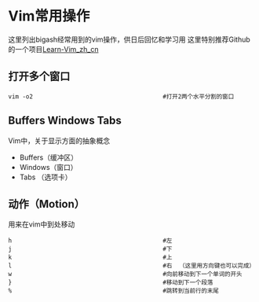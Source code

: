 # Vim常用操作

这里列出bigash经常用到的vim操作，供日后回忆和学习用
这里特别推荐Github的一个项目[Learn-Vim_zh_cn](https://github.com/wsdjeg/Learn-Vim_zh_cn)

## 打开多个窗口
```
vim -o2										#打开2两个水平分割的窗口
```



## Buffers Windows Tabs

Vim中，关于显示方面的抽象概念
- Buffers（缓冲区）
- Windows（窗口）
- Tabs （选项卡）

## 动作（Motion）
用来在vim中到处移动
```
h											#左
j											#下
k											#上
l											#右  （这里用方向键也可以完成）
w											#向前移动到下一个单词的开头
}											#移动到下一个段落
%											#跳转到当前行的末尾
```